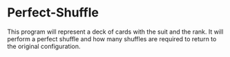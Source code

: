 # Perfect-Shuffle
This program will represent a deck of cards with the suit and the rank. It will perform a perfect shuffle and how many shuffles are required to return to the original configuration.
